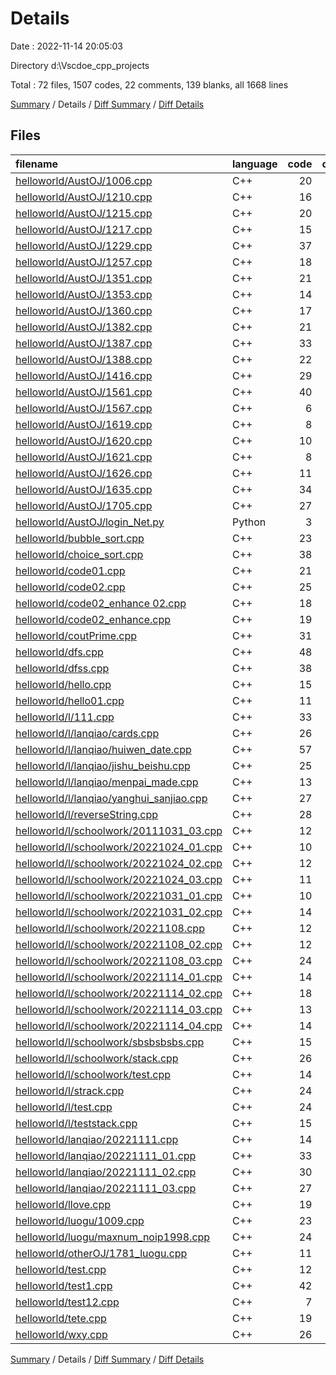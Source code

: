 # Details

Date : 2022-11-14 20:05:03

Directory d:\\Vscdoe_cpp_projects

Total : 72 files,  1507 codes, 22 comments, 139 blanks, all 1668 lines

[Summary](results.md) / Details / [Diff Summary](diff.md) / [Diff Details](diff-details.md)

## Files
| filename | language | code | comment | blank | total |
| :--- | :--- | ---: | ---: | ---: | ---: |
| [helloworld/AustOJ/1006.cpp](/helloworld/AustOJ/1006.cpp) | C++ | 20 | 0 | 2 | 22 |
| [helloworld/AustOJ/1210.cpp](/helloworld/AustOJ/1210.cpp) | C++ | 16 | 0 | 3 | 19 |
| [helloworld/AustOJ/1215.cpp](/helloworld/AustOJ/1215.cpp) | C++ | 20 | 1 | 4 | 25 |
| [helloworld/AustOJ/1217.cpp](/helloworld/AustOJ/1217.cpp) | C++ | 15 | 0 | 0 | 15 |
| [helloworld/AustOJ/1229.cpp](/helloworld/AustOJ/1229.cpp) | C++ | 37 | 0 | 4 | 41 |
| [helloworld/AustOJ/1257.cpp](/helloworld/AustOJ/1257.cpp) | C++ | 18 | 0 | 4 | 22 |
| [helloworld/AustOJ/1351.cpp](/helloworld/AustOJ/1351.cpp) | C++ | 21 | 0 | 1 | 22 |
| [helloworld/AustOJ/1353.cpp](/helloworld/AustOJ/1353.cpp) | C++ | 14 | 0 | 0 | 14 |
| [helloworld/AustOJ/1360.cpp](/helloworld/AustOJ/1360.cpp) | C++ | 17 | 0 | 0 | 17 |
| [helloworld/AustOJ/1382.cpp](/helloworld/AustOJ/1382.cpp) | C++ | 21 | 0 | 0 | 21 |
| [helloworld/AustOJ/1387.cpp](/helloworld/AustOJ/1387.cpp) | C++ | 33 | 0 | 2 | 35 |
| [helloworld/AustOJ/1388.cpp](/helloworld/AustOJ/1388.cpp) | C++ | 22 | 0 | 1 | 23 |
| [helloworld/AustOJ/1416.cpp](/helloworld/AustOJ/1416.cpp) | C++ | 29 | 0 | 7 | 36 |
| [helloworld/AustOJ/1561.cpp](/helloworld/AustOJ/1561.cpp) | C++ | 40 | 0 | 6 | 46 |
| [helloworld/AustOJ/1567.cpp](/helloworld/AustOJ/1567.cpp) | C++ | 6 | 0 | 1 | 7 |
| [helloworld/AustOJ/1619.cpp](/helloworld/AustOJ/1619.cpp) | C++ | 8 | 0 | 2 | 10 |
| [helloworld/AustOJ/1620.cpp](/helloworld/AustOJ/1620.cpp) | C++ | 10 | 0 | 2 | 12 |
| [helloworld/AustOJ/1621.cpp](/helloworld/AustOJ/1621.cpp) | C++ | 8 | 0 | 1 | 9 |
| [helloworld/AustOJ/1626.cpp](/helloworld/AustOJ/1626.cpp) | C++ | 11 | 0 | 0 | 11 |
| [helloworld/AustOJ/1635.cpp](/helloworld/AustOJ/1635.cpp) | C++ | 34 | 0 | 2 | 36 |
| [helloworld/AustOJ/1705.cpp](/helloworld/AustOJ/1705.cpp) | C++ | 27 | 0 | 1 | 28 |
| [helloworld/AustOJ/login_Net.py](/helloworld/AustOJ/login_Net.py) | Python | 3 | 0 | 0 | 3 |
| [helloworld/bubble_sort.cpp](/helloworld/bubble_sort.cpp) | C++ | 23 | 0 | 4 | 27 |
| [helloworld/choice_sort.cpp](/helloworld/choice_sort.cpp) | C++ | 38 | 0 | 9 | 47 |
| [helloworld/code01.cpp](/helloworld/code01.cpp) | C++ | 21 | 0 | 4 | 25 |
| [helloworld/code02.cpp](/helloworld/code02.cpp) | C++ | 25 | 0 | 4 | 29 |
| [helloworld/code02_enhance 02.cpp](/helloworld/code02_enhance%2002.cpp) | C++ | 18 | 0 | 2 | 20 |
| [helloworld/code02_enhance.cpp](/helloworld/code02_enhance.cpp) | C++ | 19 | 0 | 4 | 23 |
| [helloworld/coutPrime.cpp](/helloworld/coutPrime.cpp) | C++ | 31 | 1 | 3 | 35 |
| [helloworld/dfs.cpp](/helloworld/dfs.cpp) | C++ | 48 | 13 | 12 | 73 |
| [helloworld/dfss.cpp](/helloworld/dfss.cpp) | C++ | 38 | 0 | 0 | 38 |
| [helloworld/hello.cpp](/helloworld/hello.cpp) | C++ | 15 | 0 | 3 | 18 |
| [helloworld/hello01.cpp](/helloworld/hello01.cpp) | C++ | 11 | 0 | 2 | 13 |
| [helloworld/l/111.cpp](/helloworld/l/111.cpp) | C++ | 33 | 0 | 2 | 35 |
| [helloworld/l/lanqiao/cards.cpp](/helloworld/l/lanqiao/cards.cpp) | C++ | 26 | 0 | 5 | 31 |
| [helloworld/l/lanqiao/huiwen_date.cpp](/helloworld/l/lanqiao/huiwen_date.cpp) | C++ | 57 | 2 | 2 | 61 |
| [helloworld/l/lanqiao/jishu_beishu.cpp](/helloworld/l/lanqiao/jishu_beishu.cpp) | C++ | 25 | 0 | 0 | 25 |
| [helloworld/l/lanqiao/menpai_made.cpp](/helloworld/l/lanqiao/menpai_made.cpp) | C++ | 13 | 0 | 0 | 13 |
| [helloworld/l/lanqiao/yanghui_sanjiao.cpp](/helloworld/l/lanqiao/yanghui_sanjiao.cpp) | C++ | 27 | 0 | 0 | 27 |
| [helloworld/l/reverseString.cpp](/helloworld/l/reverseString.cpp) | C++ | 28 | 0 | 0 | 28 |
| [helloworld/l/schoolwork/20111031_03.cpp](/helloworld/l/schoolwork/20111031_03.cpp) | C++ | 12 | 0 | 0 | 12 |
| [helloworld/l/schoolwork/20221024_01.cpp](/helloworld/l/schoolwork/20221024_01.cpp) | C++ | 10 | 0 | 1 | 11 |
| [helloworld/l/schoolwork/20221024_02.cpp](/helloworld/l/schoolwork/20221024_02.cpp) | C++ | 12 | 1 | 1 | 14 |
| [helloworld/l/schoolwork/20221024_03.cpp](/helloworld/l/schoolwork/20221024_03.cpp) | C++ | 11 | 0 | 0 | 11 |
| [helloworld/l/schoolwork/20221031_01.cpp](/helloworld/l/schoolwork/20221031_01.cpp) | C++ | 10 | 0 | 1 | 11 |
| [helloworld/l/schoolwork/20221031_02.cpp](/helloworld/l/schoolwork/20221031_02.cpp) | C++ | 14 | 0 | 0 | 14 |
| [helloworld/l/schoolwork/20221108.cpp](/helloworld/l/schoolwork/20221108.cpp) | C++ | 12 | 0 | 0 | 12 |
| [helloworld/l/schoolwork/20221108_02.cpp](/helloworld/l/schoolwork/20221108_02.cpp) | C++ | 12 | 0 | 0 | 12 |
| [helloworld/l/schoolwork/20221108_03.cpp](/helloworld/l/schoolwork/20221108_03.cpp) | C++ | 24 | 0 | 1 | 25 |
| [helloworld/l/schoolwork/20221114_01.cpp](/helloworld/l/schoolwork/20221114_01.cpp) | C++ | 14 | 0 | 1 | 15 |
| [helloworld/l/schoolwork/20221114_02.cpp](/helloworld/l/schoolwork/20221114_02.cpp) | C++ | 18 | 0 | 0 | 18 |
| [helloworld/l/schoolwork/20221114_03.cpp](/helloworld/l/schoolwork/20221114_03.cpp) | C++ | 13 | 0 | 0 | 13 |
| [helloworld/l/schoolwork/20221114_04.cpp](/helloworld/l/schoolwork/20221114_04.cpp) | C++ | 14 | 0 | 0 | 14 |
| [helloworld/l/schoolwork/sbsbsbsbs.cpp](/helloworld/l/schoolwork/sbsbsbsbs.cpp) | C++ | 15 | 0 | 0 | 15 |
| [helloworld/l/schoolwork/stack.cpp](/helloworld/l/schoolwork/stack.cpp) | C++ | 26 | 0 | 1 | 27 |
| [helloworld/l/schoolwork/test.cpp](/helloworld/l/schoolwork/test.cpp) | C++ | 14 | 0 | 0 | 14 |
| [helloworld/l/strack.cpp](/helloworld/l/strack.cpp) | C++ | 24 | 0 | 1 | 25 |
| [helloworld/l/test.cpp](/helloworld/l/test.cpp) | C++ | 24 | 0 | 8 | 32 |
| [helloworld/l/teststack.cpp](/helloworld/l/teststack.cpp) | C++ | 15 | 0 | 4 | 19 |
| [helloworld/lanqiao/20221111.cpp](/helloworld/lanqiao/20221111.cpp) | C++ | 14 | 0 | 0 | 14 |
| [helloworld/lanqiao/20221111_01.cpp](/helloworld/lanqiao/20221111_01.cpp) | C++ | 33 | 0 | 0 | 33 |
| [helloworld/lanqiao/20221111_02.cpp](/helloworld/lanqiao/20221111_02.cpp) | C++ | 30 | 0 | 2 | 32 |
| [helloworld/lanqiao/20221111_03.cpp](/helloworld/lanqiao/20221111_03.cpp) | C++ | 27 | 0 | 1 | 28 |
| [helloworld/llove.cpp](/helloworld/llove.cpp) | C++ | 19 | 0 | 3 | 22 |
| [helloworld/luogu/1009.cpp](/helloworld/luogu/1009.cpp) | C++ | 23 | 0 | 4 | 27 |
| [helloworld/luogu/maxnum_noip1998.cpp](/helloworld/luogu/maxnum_noip1998.cpp) | C++ | 24 | 0 | 1 | 25 |
| [helloworld/otherOJ/1781_luogu.cpp](/helloworld/otherOJ/1781_luogu.cpp) | C++ | 11 | 0 | 0 | 11 |
| [helloworld/test.cpp](/helloworld/test.cpp) | C++ | 12 | 0 | 2 | 14 |
| [helloworld/test1.cpp](/helloworld/test1.cpp) | C++ | 42 | 4 | 4 | 50 |
| [helloworld/test12.cpp](/helloworld/test12.cpp) | C++ | 7 | 0 | 2 | 9 |
| [helloworld/tete.cpp](/helloworld/tete.cpp) | C++ | 19 | 0 | 1 | 20 |
| [helloworld/wxy.cpp](/helloworld/wxy.cpp) | C++ | 26 | 0 | 1 | 27 |

[Summary](results.md) / Details / [Diff Summary](diff.md) / [Diff Details](diff-details.md)